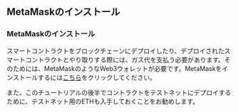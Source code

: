 ## MetaMaskのインストール

### MetaMaskのインストール

スマートコントラクトをブロックチェーンにデプロイしたり、デプロイされたスマートコントラクトとやり取りする際には、ガス代を支払う必要があります。そのためには、MetaMaskのようなWeb3ウォレットが必要です。MetaMaskをインストールするには[こちら](https://metamask.io/)をクリックしてください。

また、このチュートリアルの後半でコントラクトをテストネットにデプロイするために、テストネット用のETHも入手しておくことをお勧めします。